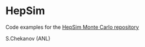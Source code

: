 # HepSim
Code examples for the  [HepSim Monte Carlo repository](http://atlaswww.hep.anl.gov/hepsim/)

S.Chekanov (ANL)  
